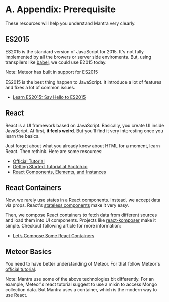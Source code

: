 # A. Appendix: Prerequisite

These resources will help you understand Mantra very clearly.

## ES2015

ES2015 is the standard version of JavaScript for 2015. It's not fully implemented by all the browers or server side enviroments. But, using transpilers like [babel](https://babeljs.io/), we could use E2015 today.

Note: Meteor has built in support for ES2015

ES2015 is the best thing happen to JavaScript. It introduce a lot of features and fixes a lot of common issues.

* [Learn ES2015: Say Hello to ES2015](https://tutor.mantrajs.com/say-hello-to-ES2015/introduction)

## React

React is a UI framework based on JavaScript. Basically, you create UI inside JavaScript. At first, **it feels weird**.  But you'll find it very interesting once you learn the basics.

Just forget about what you already know about HTML for a moment, learn React. Then rethink. Here are some resources:

* [Official Tutorial](https://facebook.github.io/react/docs/tutorial.html)
* [Getting Started Tutorial at Scotch.io](https://scotch.io/tutorials/learning-react-getting-started-and-concepts)
* [React Components, Elements, and Instances](https://medium.com/@dan_abramov/react-components-elements-and-instances-90800811f8ca)

## React Containers

Now, we rarely use states in a React components. Instead, we accept data via props. React's [stateless components](https://medium.com/@joshblack/stateless-components-in-react-0-14-f9798f8b992d) make it very easy.

Then, we compose React containers to fetch data from different sources and load them into UI components. Projects like [react-komposer](https://github.com/kadirahq/react-komposer) make it simple. Checkout following article for more information:

* [Let’s Compose Some React Containers](https://voice.kadira.io/let-s-compose-some-react-containers-3b91b6d9b7c8#.my9ynz9e2)

## Meteor Basics

You need to have better understanding of Meteor. For that follow Meteor's [official tutorial](https://www.meteor.com/tutorials/react/creating-an-app).

Note: Mantra use some of the above technologies bit differently. For an example, Meteor's react tutorial suggest to use a mixin to access Mongo collection data. But Mantra uses a container, which is the modern way to use React.
